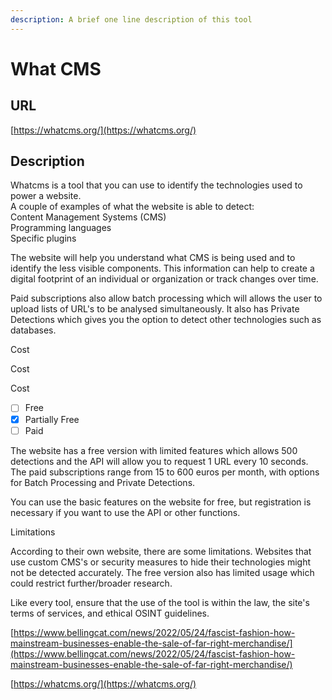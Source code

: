 ```yaml
---
description: A brief one line description of this tool
---
```


# What CMS

## URL

[https://whatcms.org/](https://whatcms.org/)

## Description

Whatcms is a tool that you can use to identify the technologies used to power a website. \
A couple of examples of what the website is able to detect:\
Content Management Systems (CMS)\
Programming languages\
Specific plugins

The website will help you understand what CMS is being used and to identify the less visible components. This information can help to create a digital footprint of an individual or organization or track changes over time.&#x20;

Paid subscriptions also allow batch processing which will allows the user to upload lists of URL's to be analysed simultaneously. It also has Private Detections which gives you the option to detect other technologies such as databases.

Cost

Cost

Cost

* [ ] Free
* [x] Partially Free
* [ ] Paid

The website has a free version with limited features which allows 500 detections and the API will allow you to request 1 URL every 10 seconds. \
The paid subscriptions range from 15 to 600 euros per month, with options for Batch Processing and Private Detections.&#x20;

You can use the basic features on the website for free, but registration is necessary if you want to use the API or other functions.&#x20;



Limitations

According to their own website, there are some limitations. Websites that use custom CMS's or security measures to hide their technologies might not be detected accurately. The free version also has limited usage which could restrict further/broader research.

Like every tool, ensure that the use of the tool is within the law, the site's terms of services, and ethical OSINT guidelines.

[https://www.bellingcat.com/news/2022/05/24/fascist-fashion-how-mainstream-businesses-enable-the-sale-of-far-right-merchandise/](https://www.bellingcat.com/news/2022/05/24/fascist-fashion-how-mainstream-businesses-enable-the-sale-of-far-right-merchandise/)

[https://whatcms.org/](https://whatcms.org/)
